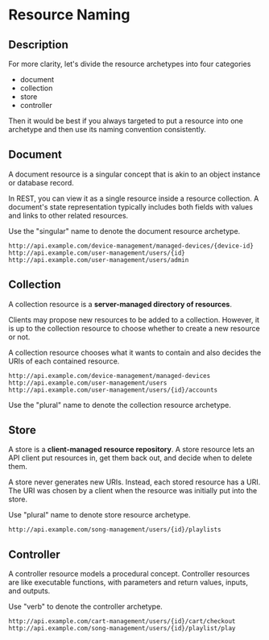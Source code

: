 # Resource Naming

## Description

For more clarity, let's divide the resource archetypes into four categories

- document
- collection
- store
- controller

Then it would be best if you always targeted to put a resource into one archetype and then use its naming convention consistently.

## Document

A document resource is a singular concept that is akin to an object instance or database record.

In REST, you can view it as a single resource inside a resource collection. A document's state representation typically includes both fields with values and links to other related resources.

Use the "singular" name to denote the document resource archetype.

```text
http://api.example.com/device-management/managed-devices/{device-id}
http://api.example.com/user-management/users/{id}
http://api.example.com/user-management/users/admin
```

## Collection

A collection resource is a **server-managed directory of resources**.

Clients may propose new resources to be added to a collection. However, it is up to the collection resource to choose whether to create a new resource or not.

A collection resource chooses what it wants to contain and also decides the URIs of each contained resource.

```text
http://api.example.com/device-management/managed-devices
http://api.example.com/user-management/users
http://api.example.com/user-management/users/{id}/accounts
```

Use the "plural" name to denote the collection resource archetype.

## Store

A store is a **client-managed resource repository**. A store resource lets an API client put resources in, get them back out, and decide when to delete them.

A store never generates new URIs. Instead, each stored resource has a URI. The URI was chosen by a client when the resource was initially put into the store.

Use "plural" name to denote store resource archetype.

```text
http://api.example.com/song-management/users/{id}/playlists
```

## Controller

A controller resource models a procedural concept. Controller resources are like executable functions, with parameters and return values, inputs, and outputs.

Use "verb" to denote the controller archetype.

```text
http://api.example.com/cart-management/users/{id}/cart/checkout
http://api.example.com/song-management/users/{id}/playlist/play
```

